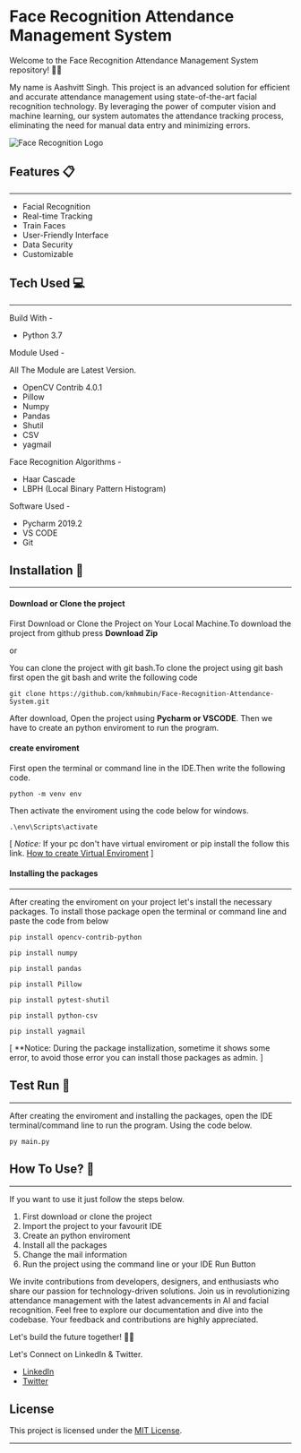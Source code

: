 # Face Recognition Attendance Management System

Welcome to the Face Recognition Attendance Management System repository! 📸✅  

My name is Aashvitt Singh. This project is an advanced solution for efficient and accurate attendance management using state-of-the-art facial recognition technology. By leveraging the power of computer vision and machine learning, our system automates the attendance tracking process, eliminating the need for manual data entry and minimizing errors.

![Face Recognition Logo](https://github.com/kmhmubin/Face-Recognition-Attendance-System/blob/master/Document%20Metarial/Project%20demo%20images/Face-Recognition-Attendance-System-Logo.jpg)

## Features :clipboard:
---------------------------
* Facial Recognition
* Real-time Tracking
* Train Faces
* User-Friendly Interface
* Data Security
* Customizable


## Tech Used :computer:
--------------------------
Build With - 
* Python 3.7

Module Used -

All The Module are Latest Version.
* OpenCV Contrib 4.0.1
* Pillow
* Numpy
* Pandas
* Shutil
* CSV
* yagmail

Face Recognition Algorithms -
* Haar Cascade
* LBPH (Local Binary Pattern Histogram)

Software Used -
* Pycharm 2019.2
* VS CODE 
* Git


## Installation :key:
-----------------------------------

#### Download or Clone the project

First Download or Clone the Project on Your Local Machine.To download the project from github press **Download Zip**

or 

You can clone the project with git bash.To clone the project using git bash first open the git bash and write the following code
```
git clone https://github.com/kmhmubin/Face-Recognition-Attendance-System.git
```

After download, Open the project using **Pycharm or VSCODE**. Then we have to create an python enviroment to run the program.

#### create enviroment 
First open the terminal or command line in the IDE.Then write the following code.
```
python -m venv env
```
Then activate the enviroment using the code below for windows.
```
.\env\Scripts\activate
```
[ *Notice:*
If your pc don't have virtual enviroment or pip install the follow this link.
[How to create Virtual Enviroment](https://packaging.python.org/guides/installing-using-pip-and-virtual-environments/) ]

#### Installing the packages
--------------------------------------------------

After creating the enviroment on your project let's install the necessary packages. 
To install those package open the terminal or command line and paste the code from below

```
pip install opencv-contrib-python
```
```
pip install numpy
```
```
pip install pandas
```
```
pip install Pillow
```
```
pip install pytest-shutil
```
```
pip install python-csv
```
```
pip install yagmail
```

[ **Notice: During the package installization, sometime it shows some error, to avoid those error you can install those packages as admin. ]

## Test Run :bicyclist:
-----------------------
After creating the enviroment and installing the packages, open the IDE terminal/command line to run the program. Using the code below.

```
py main.py
```


## How To Use? :pencil:
----------------------
If you want to use it just follow the steps below.

1. First download or clone the project
2. Import the project to your favourit IDE
3. Create an python enviroment
4. Install all the packages 
5. Change the mail information
6. Run the project using the command line or your IDE Run Button


We invite contributions from developers, designers, and enthusiasts who share our passion for technology-driven solutions. Join us in revolutionizing attendance management with the latest advancements in AI and facial recognition. Feel free to explore our documentation and dive into the codebase. Your feedback and contributions are highly appreciated.

Let's build the future together! 🚀🌟



Let's Connect on LinkedIn & Twitter.
- [LinkedIn](https://www.linkedin.com/in/aashvitt-singh)
- [Twitter](https://twitter.com/AashvittSingh?t=b8rVAtNJWrPp0zTCPKgVrA&s=09)

## License

This project is licensed under the [MIT License](LICENSE).

---
